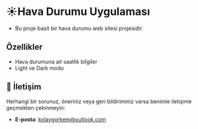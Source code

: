 # ☀️Hava Durumu Uygulaması
* Bu proje basit bir hava durumu web sitesi projesidir.

## Özellikler
* Hava durumuna ait saatlik bilgiler
* Light ve Dark modu

## 📧 İletişim

Herhangi bir sorunuz, öneriniz veya geri bildiriminiz varsa benimle iletişime geçmekten çekinmeyin:

- **E-posta**: [kolaygorkem@outlook.com](mailto:kolaygorkem@outlook.com) 

